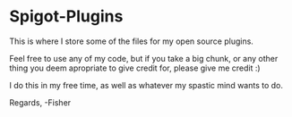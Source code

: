 # Spigot-Plugins
This is where I store some of the files for my open source plugins.

Feel free to use any of my code, but if you take a big chunk, or any other thing you deem apropriate to give credit for, please give me credit :)

I do this in my free time, as well as whatever my spastic mind wants to do. 

Regards,
-Fisher
